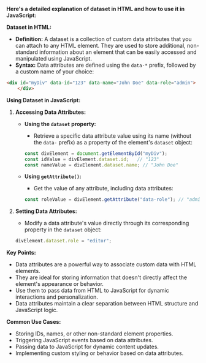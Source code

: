  **Here's a detailed explanation of dataset in HTML and how to use it in JavaScript:**

**Dataset in HTML:**

- **Definition:** A dataset is a collection of custom data attributes that you can attach to any HTML element. They are used to store additional, non-standard information about an element that can be easily accessed and manipulated using JavaScript.
- **Syntax:** Data attributes are defined using the `data-*` prefix, followed by a custom name of your choice:

```html
<div id="myDiv" data-id="123" data-name="John Doe" data-role="admin">
    </div>
```

**Using Dataset in JavaScript:**

1. **Accessing Data Attributes:**

   - **Using the `dataset` property:**
      - Retrieve a specific data attribute value using its name (without the `data-` prefix) as a property of the element's `dataset` object:

      ```javascript
      const divElement = document.getElementById("myDiv");
      const idValue = divElement.dataset.id;   // "123"
      const nameValue = divElement.dataset.name; // "John Doe"
      ```

   - **Using `getAttribute()`:**
      - Get the value of any attribute, including data attributes:

      ```javascript
      const roleValue = divElement.getAttribute("data-role"); // "admin"
      ```

2. **Setting Data Attributes:**

   - Modify a data attribute's value directly through its corresponding property in the `dataset` object:

   ```javascript
   divElement.dataset.role = "editor";
   ```

**Key Points:**

- Data attributes are a powerful way to associate custom data with HTML elements.
- They are ideal for storing information that doesn't directly affect the element's appearance or behavior.
- Use them to pass data from HTML to JavaScript for dynamic interactions and personalization.
- Data attributes maintain a clear separation between HTML structure and JavaScript logic.

**Common Use Cases:**

- Storing IDs, names, or other non-standard element properties.
- Triggering JavaScript events based on data attributes.
- Passing data to JavaScript for dynamic content updates.
- Implementing custom styling or behavior based on data attributes.
